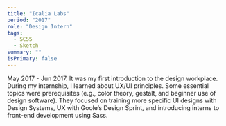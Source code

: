 ```yaml
---
title: "Icalia Labs"
period: "2017"
role: "Design Intern"
tags: 
  - SCSS
  - Sketch
summary: ""
isPrimary: false
---
```

May 2017 - Jun 2017. It was my first introduction to the design workplace. During my internship, I learned about UX/UI principles. Some essential topics were prerequisites (e.g., color theory, gestalt, and beginner use of design software). They focused on training more specific UI designs with Design Systems, UX with Goole’s Design Sprint, and introducing interns to front-end development using Sass. 